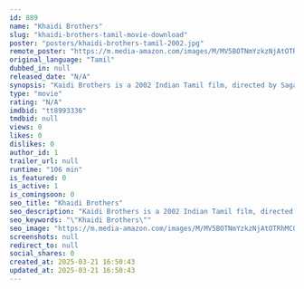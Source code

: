 ```yaml
---
id: 889
name: "Khaidi Brothers"
slug: "khaidi-brothers-tamil-movie-download"
poster: "posters/khaidi-brothers-tamil-2002.jpg"
remote_poster: "https://m.media-amazon.com/images/M/MV5BOTNmYzkzNjAtOTRhMC00NGZiLTg4NDUtOTU5NGYzOTE1YzNkXkEyXkFqcGdeQXVyNTM3MDMyMDQ@._V1_SX300.jpg"
original_language: "Tamil"
dubbed_in: null
released_date: "N/A"
synopsis: "Kaidi Brothers is a 2002 Indian Tamil film, directed by Sagar and produced by D.S. Rao and PSN Reddy. The film stars Ram, Lakshman, Uday Bhanu and Sai Kumar in lead roles. The music of the film was composed by Madhukar."
type: "movie"
rating: "N/A"
imdbid: "tt8993336"
tmdbid: null
views: 0
likes: 0
dislikes: 0
author_id: 1
trailer_url: null
runtime: "106 min"
is_featured: 0
is_active: 1
is_comingsoon: 0
seo_title: "Khaidi Brothers"
seo_description: "Kaidi Brothers is a 2002 Indian Tamil film, directed by Sagar and produced by D.S. Rao and PSN Reddy. The film stars Ram, Lakshman, Uday Bhanu and Sai Kumar in lead roles. The music of the film was composed by Madhukar."
seo_keywords: "\"Khaidi Brothers\""
seo_image: "https://m.media-amazon.com/images/M/MV5BOTNmYzkzNjAtOTRhMC00NGZiLTg4NDUtOTU5NGYzOTE1YzNkXkEyXkFqcGdeQXVyNTM3MDMyMDQ@._V1_SX300.jpg"
screenshots: null
redirect_to: null
social_shares: 0
created_at: 2025-03-21 16:50:43
updated_at: 2025-03-21 16:50:43
---
```


